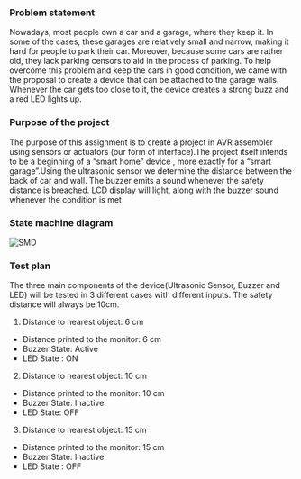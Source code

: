 ### Problem statement

Nowadays, most people own a car and a garage, where they keep it. In some of the cases, these garages are relatively small and narrow, making it hard for people to park their car. Moreover, because some cars are rather old, they lack parking censors to aid in the process of parking. To help overcome this problem and keep the cars in good condition, we came with the proposal to create a device that can be attached to the garage walls. Whenever the car gets too close to it, the device creates a strong buzz and a red LED lights up.

### Purpose of the project
The purpose of this assignment is to create a project in AVR assembler using sensors or actuators (our form of interface).The project itself intends to be a beginning of a “smart home” device , more exactly for a “smart garage”.Using the ultrasonic sensor we determine the distance between the back of car and wall. The buzzer emits a sound whenever the safety distance is breached. LCD display will light, along with the buzzer sound whenever the condition is met
### State machine diagram

![SMD](https://i.imgur.com/bHzlnTX.png)

### Test plan

The three main components of the device(Ultrasonic Sensor, Buzzer and LED) will be tested in 3 different cases with different inputs. The safety distance will always be 10cm.

1. Distance to nearest object: 6 cm
  * Distance printed to the monitor: 6 cm
  *	Buzzer State: Active    
  *	LED State : ON
2. Distance to nearest object: 10 cm
  * Distance printed to the monitor: 10 cm
  * Buzzer State: Inactive
  * LED State: OFF
3. Distance to nearest object: 15 cm
  * Distance printed to the monitor: 15 cm
  * Buzzer State: Inactive
  * LED State : OFF


